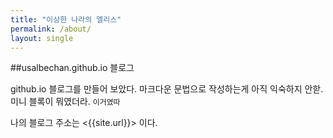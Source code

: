 ```yaml
---
title: "이상한 나라의 엘리스"
permalink: /about/
layout: single
---
```


##usalbechan.github.io 블로그

github.io 블로그를 만들어 보았다.
마크다운 문법으로 작성하는게 아직 익숙하지 안핟.
미니 블록이 뭐였더라.
`이거였따`

나의 블로그 주소는 <{{site.url}}> 이다.
